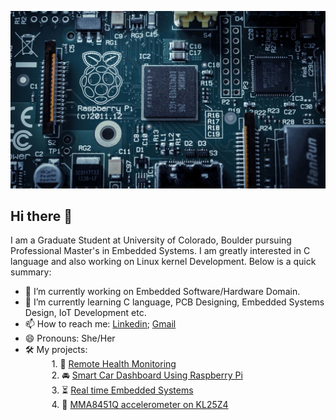 <p align="center">
	<img src="https://github.com/salonis13/salonis13/blob/main/Raspi_image.jpg" width=150% height=50% >
	</p>


## Hi there 👋 


I am a Graduate Student at University of Colorado, Boulder pursuing Professional Master's in Embedded Systems. I am greatly interested in C language and also working on Linux kernel Development. Below is a quick summary:

- 🔭 I’m currently working on Embedded Software/Hardware Domain. 
- 🌱 I’m currently learning C language, PCB Designing, Embedded Systems Design, IoT Development etc.
- 📫 How to reach me: [Linkedin](https://www.linkedin.com/in/saloniv-shah/); [Gmail](mailto:shah.saloniv@gmail.com)
- 😄 Pronouns: She/Her
- 🛠  My projects: </br>
        &emsp;&emsp;&emsp;1. 📱  [Remote Health Monitoring](https://github.com/CU-ECEN-5823/ECEN-5823-Remote-Health-Monitoring.wiki.git)</br>
        &emsp;&emsp;&emsp;2. 🚘 [Smart Car Dashboard Using Raspberry Pi](https://github.com/cu-ecen-aeld/final-project-saloni1307/wiki/Project-Overview)</br>
        &emsp;&emsp;&emsp;3. ⏳  [Real time Embedded Systems](https://github.com/salonis13/Real-Time-Embedded-Systems/tree/main/RTES5623-Final-Project-main)</br>
        &emsp;&emsp;&emsp;4. 🌌 [MMA8451Q accelerometer on KL25Z4](https://github.com/salonis13/Principles-of-Embedded-Software/tree/main/PES_FINAL_PROJECT-main)</br>
                  


